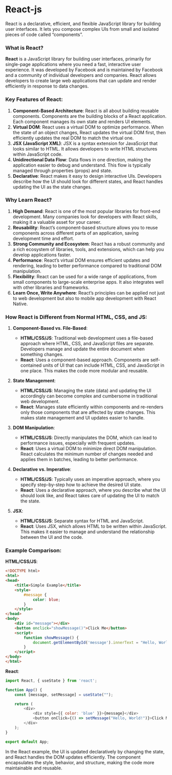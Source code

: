 # React-js

React is a declarative, efficient, and flexible JavaScript library for building user interfaces. It lets you compose complex UIs from small and isolated pieces of code called “components”.


### What is React?

**React** is a JavaScript library for building user interfaces, primarily for single-page applications where you need a fast, interactive user experience. It was developed by Facebook and is maintained by Facebook and a community of individual developers and companies. React allows developers to create large web applications that can update and render efficiently in response to data changes.

### Key Features of React:
1. **Component-Based Architecture**: React is all about building reusable components. Components are the building blocks of a React application. Each component manages its own state and renders UI elements.
2. **Virtual DOM**: React uses a virtual DOM to optimize performance. When the state of an object changes, React updates the virtual DOM first, then efficiently updates the real DOM to match the virtual one.
3. **JSX (JavaScript XML)**: JSX is a syntax extension for JavaScript that looks similar to HTML. It allows developers to write HTML structures within JavaScript code.
4. **Unidirectional Data Flow**: Data flows in one direction, making the application easier to debug and understand. This flow is typically managed through properties (props) and state.
5. **Declarative**: React makes it easy to design interactive UIs. Developers describe how the UI should look for different states, and React handles updating the UI as the state changes.

### Why Learn React?

1. **High Demand**: React is one of the most popular libraries for front-end development. Many companies look for developers with React skills, making it a valuable asset for your career.
2. **Reusability**: React’s component-based structure allows you to reuse components across different parts of an application, saving development time and effort.
3. **Strong Community and Ecosystem**: React has a robust community and a rich ecosystem of libraries, tools, and extensions, which can help you develop applications faster.
4. **Performance**: React’s virtual DOM ensures efficient updates and rendering, leading to better performance compared to traditional DOM manipulation.
5. **Flexibility**: React can be used for a wide range of applications, from small components to large-scale enterprise apps. It also integrates well with other libraries and frameworks.
6. **Learn Once, Write Anywhere**: React’s principles can be applied not just to web development but also to mobile app development with React Native.

### How React is Different from Normal HTML, CSS, and JS:

1. **Component-Based vs. File-Based**:
   - **HTML/CSS/JS**: Traditional web development uses a file-based approach where HTML, CSS, and JavaScript files are separate. Developers manage and update the entire document when something changes.
   - **React**: Uses a component-based approach. Components are self-contained units of UI that can include HTML, CSS, and JavaScript in one place. This makes the code more modular and reusable.

2. **State Management**:
   - **HTML/CSS/JS**: Managing the state (data) and updating the UI accordingly can become complex and cumbersome in traditional web development.
   - **React**: Manages state efficiently within components and re-renders only those components that are affected by state changes. This makes state management and UI updates easier to handle.

3. **DOM Manipulation**:
   - **HTML/CSS/JS**: Directly manipulates the DOM, which can lead to performance issues, especially with frequent updates.
   - **React**: Uses a virtual DOM to minimize direct DOM manipulation. React calculates the minimum number of changes needed and applies them in batches, leading to better performance.

4. **Declarative vs. Imperative**:
   - **HTML/CSS/JS**: Typically uses an imperative approach, where you specify step-by-step how to achieve the desired UI state.
   - **React**: Uses a declarative approach, where you describe what the UI should look like, and React takes care of updating the UI to match the state.

5. **JSX**:
   - **HTML/CSS/JS**: Separate syntax for HTML and JavaScript.
   - **React**: Uses JSX, which allows HTML to be written within JavaScript. This makes it easier to manage and understand the relationship between the UI and the code.

### Example Comparison:

**HTML/CSS/JS**:
```html
<!DOCTYPE html>
<html>
<head>
    <title>Simple Example</title>
    <style>
        #message {
            color: blue;
        }
    </style>
</head>
<body>
    <div id="message"></div>
    <button onclick="showMessage()">Click Me</button>
    <script>
        function showMessage() {
            document.getElementById('message').innerText = "Hello, World!";
        }
    </script>
</body>
</html>
```

**React**:
```javascript
import React, { useState } from 'react';

function App() {
    const [message, setMessage] = useState("");

    return (
        <div>
            <div style={{ color: 'blue' }}>{message}</div>
            <button onClick={() => setMessage("Hello, World!")}>Click Me</button>
        </div>
    );
}

export default App;
```

In the React example, the UI is updated declaratively by changing the state, and React handles the DOM updates efficiently. The component encapsulates the style, behavior, and structure, making the code more maintainable and reusable.
